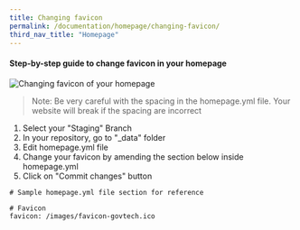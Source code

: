 ```yaml
---
title: Changing favicon
permalink: /documentation/homepage/changing-favicon/
third_nav_title: "Homepage"
---
```

#### **Step-by-step guide to change favicon in your homepage**
![Changing favicon of your homepage](/images/resources/changing-content-of-your-homepage.gif)
> Note: Be very careful with the spacing in the homepage.yml file. Your website will break if the spacing are incorrect

1. Select your "Staging" Branch
2. In your repository, go to "_data" folder
3. Edit homepage.yml file
4. Change your favicon by amending the section below inside homepage.yml
5. Click on "Commit changes" button

```
# Sample homepage.yml file section for reference

# Favicon
favicon: /images/favicon-govtech.ico

```
